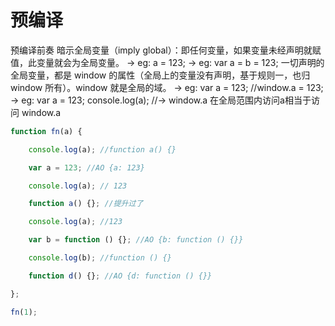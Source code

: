 # 预编译

预编译前奏
暗示全局变量（imply global）：即任何变量，如果变量未经声明就赋值，此变量就会为全局变量。
→ eg: a = 123;
→ eg: var a = b = 123;
一切声明的全局变量，都是 window 的属性（全局上的变量没有声明，基于规则一，也归 window 所有）。window 就是全局的域。
→ eg: var a = 123; //window.a = 123;
→ eg: var a = 123; console.log(a); //-> window.a
在全局范围内访问a相当于访问 window.a

```javascript
function fn(a) {

    console.log(a); //function a() {}

    var a = 123; //AO {a: 123}

    console.log(a); // 123

    function a() {}; //提升过了

    console.log(a); //123

    var b = function () {}; //AO {b: function () {}}

    console.log(b); //function () {}

    function d() {}; //AO {d: function () {}}

};

fn(1);

```
